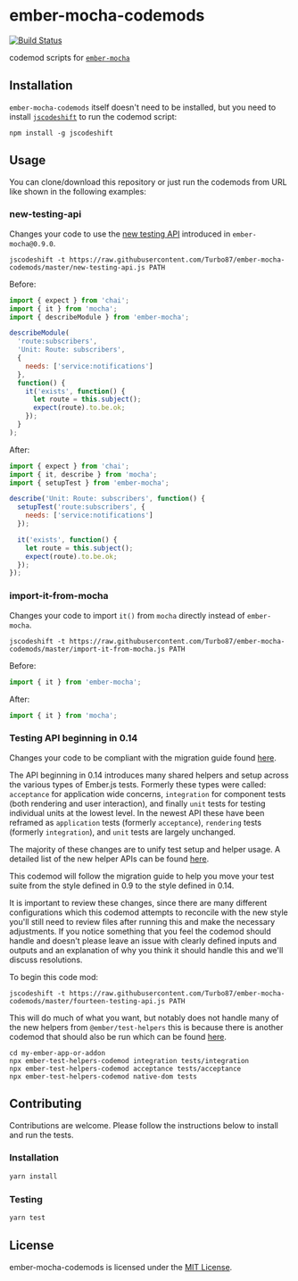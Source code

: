 
ember-mocha-codemods
==============================================================================

[![Build Status](https://travis-ci.org/Turbo87/ember-mocha-codemods.svg?branch=master)](https://travis-ci.org/Turbo87/ember-mocha-codemods)

codemod scripts for [`ember-mocha`](https://github.com/emberjs/ember-mocha/)


Installation
------------------------------------------------------------------------------

`ember-mocha-codemods` itself doesn't need to be installed, but you need to
install [`jscodeshift`](https://github.com/facebook/jscodeshift) to run the
codemod script:

```
npm install -g jscodeshift
```


Usage
------------------------------------------------------------------------------

You can clone/download this repository or just run the codemods from URL like
shown in the following examples:

### new-testing-api

Changes your code to use the [new testing API](https://github.com/emberjs/ember-mocha/pull/84)
introduced in `ember-mocha@0.9.0`.

```
jscodeshift -t https://raw.githubusercontent.com/Turbo87/ember-mocha-codemods/master/new-testing-api.js PATH
```

Before:

```js
import { expect } from 'chai';
import { it } from 'mocha';
import { describeModule } from 'ember-mocha';

describeModule(
  'route:subscribers',
  'Unit: Route: subscribers',
  {
    needs: ['service:notifications']
  },
  function() {
    it('exists', function() {
      let route = this.subject();
      expect(route).to.be.ok;
    });
  }
);
```

After:

```js
import { expect } from 'chai';
import { it, describe } from 'mocha';
import { setupTest } from 'ember-mocha';

describe('Unit: Route: subscribers', function() {
  setupTest('route:subscribers', {
    needs: ['service:notifications']
  });

  it('exists', function() {
    let route = this.subject();
    expect(route).to.be.ok;
  });
});
```

### import-it-from-mocha

Changes your code to import `it()` from `mocha` directly instead of
`ember-mocha`.

```
jscodeshift -t https://raw.githubusercontent.com/Turbo87/ember-mocha-codemods/master/import-it-from-mocha.js PATH
```

Before:

```js
import { it } from 'ember-mocha';
```

After:

```js
import { it } from 'mocha';
```

### Testing API beginning in 0.14

Changes your code to be compliant with the migration guide found [here](https://github.com/emberjs/ember-mocha/blob/master/docs/migration.md).

The API beginning in 0.14 introduces many shared helpers and setup across the various types of Ember.js tests.  Formerly these types were called: `acceptance` for application wide concerns, `integration` for component tests (both rendering and user interaction), and finally `unit` tests for testing individual units at the lowest level.  In the newest API these have been reframed as `application` tests (formerly `acceptance`), `rendering` tests (formerly `integration`), and `unit` tests are largely unchanged.

The majority of these changes are to unify test setup and helper usage.  A detailed list of the new helper APIs can be found [here](https://github.com/emberjs/ember-test-helpers/blob/master/API.md).

This codemod will follow the migration guide to help you move your test suite from the style defined in 0.9 to the style defined in 0.14.

It is important to review these changes, since there are many different configurations which this codemod attempts to reconcile with the new style you'll still need to review files after running this and make the necessary adjustments.  If you notice something that you feel the codemod should handle and doesn't please leave an issue with clearly defined inputs and outputs and an explanation of why you think it should handle this and we'll discuss resolutions.

To begin this code mod:

```
jscodeshift -t https://raw.githubusercontent.com/Turbo87/ember-mocha-codemods/master/fourteen-testing-api.js PATH
```

This will do much of what you want, but notably does not handle many of the new helpers from `@ember/test-helpers` this is because there is another codemod that should also be run which can be found [here](https://github.com/simonihmig/ember-test-helpers-codemod).

```
cd my-ember-app-or-addon
npx ember-test-helpers-codemod integration tests/integration
npx ember-test-helpers-codemod acceptance tests/acceptance
npx ember-test-helpers-codemod native-dom tests
```

Contributing
------------------------------------------------------------------------------

Contributions are welcome. Please follow the instructions below to install and run the tests.

### Installation

```sh
yarn install
```

### Testing

```sh
yarn test
```

License
------------------------------------------------------------------------------
ember-mocha-codemods is licensed under the [MIT License](LICENSE).
